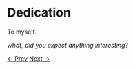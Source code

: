 # Dedication



To myself.



_what, did you expect anything interesting_?

[<- Prev](introduction.md) [Next ->](preface.md)

